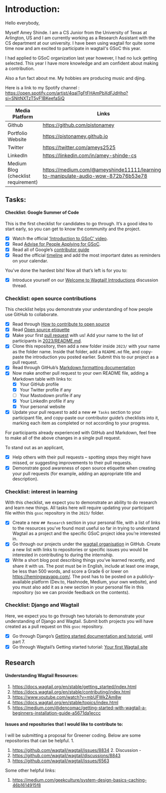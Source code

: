 # Introduction:

Hello everybody,

Myself Amey Shinde. I am a CS Junior from the University of Texas at Arlington, US and I am currently working as a Research Assistant with the CS department at our university. I have been using wagtail for quite some time now and am excited to participate in wagtail's GSoC this year.

I had applied to GSoC organization last year however, I had no luck getting selected. This year I have more knowledge and am confident about making a contribution.

Also a fun fact about me. My hobbies are producing music and djing.

Here is a link to my Spotify channel : https://open.spotify.com/artist/4qalTgFtFHAmPbXdFJdHhq?si=SNitNXTzT5yF1BKeefaSiQ

| Media Platform | Links |
| -------------- | ----- |
| Github         | https://github.com/pistonamey |
| Portfolio Website | https://pistonamey.github.io |
| Twitter | https://twitter.com/ameys2525 |
| LinkedIn | https://linkedin.com/in/amey-shinde-cs |
| Medium Blog (checklist requirement) | https://medium.com/@ameyshinde11111/learning-to-manipulate-audio-wow-872b76b53e78 |


## Tasks:
#### Checklist: Google Summer of Code

This is the first checklist for candidates to go through. It’s a good idea to start early, so you can get to know the community and the project.

- [x] Watch the official [‘Introduction to GSoC’ video](https://www.youtube.com/watch?v=7jD2tChhrWM&feature=youtu.be).
- [x] Read [Advise for People Applying for GSoC](https://developers.google.com/open-source/gsoc/help/student-advice).
- [x] Read all of Google’s [contributor guide](https://google.github.io/gsocguides/student/)
- [x] Read the official [timeline](https://developers.google.com/open-source/gsoc/timeline) and add the most important dates as reminders on your calendar.

You’ve done the hardest bits! Now all that’s left is for you to:

- [x] Introduce yourself on our [Welcome to Wagtail! Introductions](https://github.com/wagtail/gsoc/discussions/1) discussion thread.

### Checklist: open source contributions

This checklist helps you demonstrate your understanding of how people use GitHub to collaborate.

- [x] Read through [How to contribute to open source](https://opensource.guide/how-to-contribute/)
- [x] Read [Open source etiquette](https://developer.mozilla.org/en-US/docs/MDN/Community/Open_source_etiquette)
- [x] Make your first [pull request](https://docs.github.com/en/pull-requests/collaborating-with-pull-requests/proposing-changes-to-your-work-with-pull-requests/creating-a-pull-request) with us! Add your name to the list of participants in [2023/README.md](2023/README.md).
- [x] Clone this repository, then add a new folder inside `2023/` with your name as the folder name. Inside that folder, add a `README.md` file, and copy-paste the introduction you posted earlier. Submit this to our project as a pull request.
- [x] Read through GitHub’s [Markdown formatting documentation](https://docs.github.com/en/get-started/writing-on-github/getting-started-with-writing-and-formatting-on-github/basic-writing-and-formatting-syntax)
- [x] Now make another pull request to your own README file, adding a Markdown table with links to:
  - [x] Your GitHub profile
  - [x] Your Twitter profile if any
  - [ ] Your Mastodown profile if any
  - [x] Your LinkedIn profile if any
  - [x] Your personal website
- [x] Update your pull request to add a new `## Tasks` section to your participant file, and copy-paste our contributor guide’s checklists into it, marking each item as completed or not according to your progress.

For participants already experienced with GitHub and Markdown, feel free to make all of the above changes in a single pull request.

To stand out as an applicant,

- [x] Help others with their pull requests – spotting steps they might have missed, or suggesting improvements to their pull requests.
- [x] Demonstrate good awareness of open source etiquette when creating your pull requests (for example, adding an appropriate title and description).

### Checklist: interest in learning

With this checklist, we expect you to demonstrate an ability to do research and learn new things. All tasks here will require updating your participant file within this `gsoc` repository in the `2023/` folder.

- [x] Create a new `## Research` section in your personal file, with a list of links to the resources you’ve found most useful so far in trying to understand Wagtail as a project and the specific GSoC project idea you’re interested in.
- [x] Go through our projects under the [wagtail organisation](https://github.com/wagtail) in GitHub. Create a new list with links to repositories or specific issues you would be interested in contributing to during the internship.
- [x] Write a short blog post describing things you’ve learned recently, and share it with us. The post must be in English, include at least one image, be less than 500 words, and score a Grade 6 or lower on <https://hemingwayapp.com/>. The post has to be posted on a publicly-available platform (Dev.to, Hashnode, Medium, your own website), and you must also add it as a new section in your personal file in this repository (so we can provide feedback on the contents).

### Checklist: Django and Wagtail

Here, we expect you to go through two tutorials to demonstrate your understanding of Django and Wagtail. Submit both projects you will have created as a pull request on this `gsoc` repository.

- [x] Go through Django’s [Getting started documentation and tutorial](https://docs.djangoproject.com/en/4.1/intro/), until part 7.
- [x] Go through Wagtail’s Getting started tutorial: [Your first Wagtail site](https://docs.wagtail.org/en/stable/getting_started/tutorial.html)

## Research
#### Understanding Wagtail Resources:
1. https://docs.wagtail.org/en/stable/getting_started/index.html
2. https://docs.wagtail.org/en/stable/contributing/index.html
3. https://www.youtube.com/watch?v=mbUFWkZAm8w
4. https://docs.wagtail.org/en/stable/topics/index.html
5. https://medium.com/@dencomac/getting-started-with-wagtail-a-beginners-installation-guide-a5671da1eccc

#### Issues and repositories that I would like to contribute to:
I will be submitting a proposal for Greener coding. Below are some 
repositories that can be helpful. 1. 
1. https://github.com/wagtail/wagtail/issues/8834 2. Discussion - 
2. https://github.com/wagtail/wagtail/discussions/8843
3. https://github.com/wagtail/wagtail/issues/6563

Some other helpful links:
1. https://medium.com/geekculture/system-design-basics-caching-46b1614915f8

